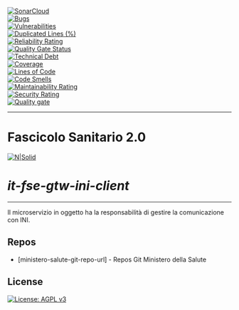 [![SonarCloud](https://sonarcloud.io/images/project_badges/sonarcloud-black.svg)](https://sonarcloud.io/summary/new_code?id=it.finanze.sanita.fse2%3Agtw-ini-client)
<br/>
[![Bugs](https://sonarcloud.io/api/project_badges/measure?project=it.finanze.sanita.fse2%3Agtw-ini-client&metric=bugs)](https://sonarcloud.io/summary/new_code?id=it.finanze.sanita.fse2%3Agtw-ini-client)
<br/>
[![Vulnerabilities](https://sonarcloud.io/api/project_badges/measure?project=it.finanze.sanita.fse2%3Agtw-ini-client&metric=vulnerabilities)](https://sonarcloud.io/summary/new_code?id=it.finanze.sanita.fse2%3Agtw-ini-client)
<br/>
[![Duplicated Lines (%)](https://sonarcloud.io/api/project_badges/measure?project=it.finanze.sanita.fse2%3Agtw-ini-client&metric=duplicated_lines_density)](https://sonarcloud.io/summary/new_code?id=it.finanze.sanita.fse2%3Agtw-ini-client)
<br/>
[![Reliability Rating](https://sonarcloud.io/api/project_badges/measure?project=it.finanze.sanita.fse2%3Agtw-ini-client&metric=reliability_rating)](https://sonarcloud.io/summary/new_code?id=it.finanze.sanita.fse2%3Agtw-ini-client)
<br/>
[![Quality Gate Status](https://sonarcloud.io/api/project_badges/measure?project=it.finanze.sanita.fse2%3Agtw-ini-client&metric=alert_status)](https://sonarcloud.io/summary/new_code?id=it.finanze.sanita.fse2%3Agtw-ini-client)
<br/>
[![Technical Debt](https://sonarcloud.io/api/project_badges/measure?project=it.finanze.sanita.fse2%3Agtw-ini-client&metric=sqale_index)](https://sonarcloud.io/summary/new_code?id=it.finanze.sanita.fse2%3Agtw-ini-client)
<br/>
[![Coverage](https://sonarcloud.io/api/project_badges/measure?project=it.finanze.sanita.fse2%3Agtw-ini-client&metric=coverage)](https://sonarcloud.io/summary/new_code?id=it.finanze.sanita.fse2%3Agtw-ini-client)
<br/>
[![Lines of Code](https://sonarcloud.io/api/project_badges/measure?project=it.finanze.sanita.fse2%3Agtw-ini-client&metric=ncloc)](https://sonarcloud.io/summary/new_code?id=it.finanze.sanita.fse2%3Agtw-ini-client)
<br/>
[![Code Smells](https://sonarcloud.io/api/project_badges/measure?project=it.finanze.sanita.fse2%3Agtw-ini-client&metric=code_smells)](https://sonarcloud.io/summary/new_code?id=it.finanze.sanita.fse2%3Agtw-ini-client)
<br/>
[![Maintainability Rating](https://sonarcloud.io/api/project_badges/measure?project=it.finanze.sanita.fse2%3Agtw-ini-client&metric=sqale_rating)](https://sonarcloud.io/summary/new_code?id=it.finanze.sanita.fse2%3Agtw-ini-client)
<br/>
[![Security Rating](https://sonarcloud.io/api/project_badges/measure?project=it.finanze.sanita.fse2%3Agtw-ini-client&metric=security_rating)](https://sonarcloud.io/summary/new_code?id=it.finanze.sanita.fse2%3Agtw-ini-client)
<br/>
[![Quality gate](https://sonarcloud.io/api/project_badges/quality_gate?project=it.finanze.sanita.fse2%3Agtw-ini-client)](https://sonarcloud.io/summary/new_code?id=it.finanze.sanita.fse2%3Agtw-ini-client)
<br/>

---

# Fascicolo Sanitario 2.0
[![N|Solid](https://www.sogei.it/content/dam/sogei/loghi/Sogei_logo_304.svg)](https://www.sogei.it/it/sogei-homepage.html)

# _it-fse-gtw-ini-client_


---

Il microservizio in oggetto ha la responsabilità di gestire la comunicazione con INI.


## Repos
- [ministero-salute-git-repo-url] - Repos Git Ministero della Salute

## License

[![License: AGPL v3](https://img.shields.io/badge/License-AGPL_v3-blue.svg)](https://www.gnu.org/licenses/agpl-3.0)
